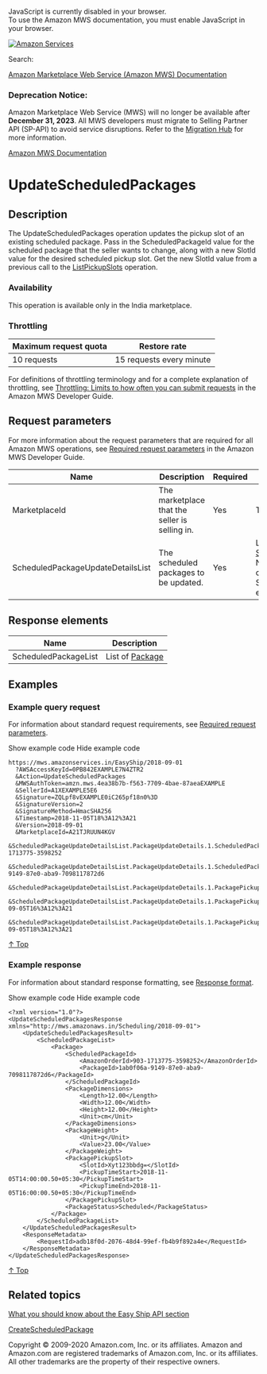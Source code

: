 <div id="MWSDX_noscript">

JavaScript is currently disabled in your browser.  
To use the Amazon MWS documentation, you must enable JavaScript in your
browser.

</div>

<div id="MWSDX_divtop">

[![Amazon
Services](https://images-na.ssl-images-amazon.com/images/G/08/mwsportal/fr_FR/amazonservices.gif "Amazon Services")](http://services.amazon.fr)

<div id="MWSDX_search">

<span id="MWSDX_searchlbl">Search:</span>

</div>

  
<span id="MWSDX_titlebar">[Amazon Marketplace Web Service (Amazon MWS)
Documentation](https://developer.amazonservices.fr/gp/mws/docs.html)</span>
<span id="MWSDX_dep_notice"></span>

### Deprecation Notice:

Amazon Marketplace Web Service (MWS) will no longer be available after
**December 31, 2023**. All MWS developers must migrate to Selling
Partner API (SP-API) to avoid service disruptions. Refer to the
[Migration
Hub](https://developer-docs.amazon.com/sp-api/page/migration-hub) for
more information.

</div>

<div id="MWSDX_divbottom">

<div id="MWSDX_divleft">

<div id="MWSDX_toc">

</div>

</div>

<div id="MWSDX_divright">

<div id="MWSDX_content">

<span id="MWSDX_breadcrumbs">[Amazon MWS
Documentation](https://developer.amazonservices.fr/gp/mws/docs.html)</span>

<div id="EasyShip_UpdateScheduledPackages" class="nested0">

# UpdateScheduledPackages

<div class="body">

</div>

<div id="Description" class="topic concept nested1">

## Description

<div class="body conbody">

The <span class="keyword apiname">UpdateScheduledPackages</span>
operation updates the pickup slot of an existing scheduled package. Pass
in the <span class="keyword parmname">ScheduledPackageId</span> value
for the scheduled package that the seller wants to change, along with a
new <span class="keyword parmname">SlotId</span> value for the desired
scheduled pickup slot. Get the new <span
class="keyword parmname">SlotId</span> value from a previous call to the
<a href="EasyShip_ListPickupSlots.md" class="xref">ListPickupSlots</a>
operation.

<div class="section">

### Availability

This operation is available only in the India marketplace.

</div>

<div class="section">

### Throttling

<div class="p">

<div class="tablenoborder">

| Maximum request quota | Restore rate             |
|-----------------------|--------------------------|
| 10 requests           | 15 requests every minute |

</div>

<span class="ph">For definitions of throttling terminology and for a
complete explanation of throttling, see
<a href="../dev_guide/DG_Throttling.md" class="xref">Throttling: Limits to how often you can submit requests</a>
in the <span class="ph">Amazon MWS Developer Guide</span>.</span>

</div>

</div>

</div>

</div>

<div id="RequestParameters" class="topic reference nested1">

## Request parameters

<div class="body refbody">

<div class="section">

<span class="ph">For more information about the request parameters that
are required for all <span class="ph">Amazon MWS</span> operations, see
<span
class="ph"><a href="../dev_guide/DG_RequiredRequestParameters.md" class="xref">Required request parameters</a></span>
in the <span class="ph">Amazon MWS Developer Guide</span>.</span>

<div class="tablenoborder">

<table id="RequestParameters__RequestParametersTable" class="table" data-cellpadding="4" data-cellspacing="0" data-summary="" data-frame="border" data-border="1" data-rules="all">
<colgroup>
<col style="width: 25%" />
<col style="width: 25%" />
<col style="width: 25%" />
<col style="width: 25%" />
</colgroup>
<thead class="thead" data-align="left">
<tr class="header row">
<th id="d20733e205" class="entry" data-valign="top" width="24.103831891223734%">Name</th>
<th id="d20733e208" class="entry" data-valign="top" width="32.88009888751545%">Description</th>
<th id="d20733e211" class="entry" data-valign="top" width="12.360939431396787%">Required</th>
<th id="d20733e214" class="entry" data-valign="top" width="30.655129789864027%">Values</th>
</tr>
</thead>
<tbody class="tbody">
<tr class="odd row">
<td class="entry" data-valign="top" width="24.103831891223734%" headers="d20733e205 "><span class="keyword parmname">MarketplaceId</span></td>
<td class="entry" data-valign="top" width="32.88009888751545%" headers="d20733e208 ">The marketplace that the seller is selling in.</td>
<td class="entry" data-valign="top" width="12.360939431396787%" headers="d20733e211 ">Yes</td>
<td class="entry" data-valign="top" width="30.655129789864027%" headers="d20733e214 "><span class="ph">Type: xs:string</span></td>
</tr>
<tr class="even row">
<td class="entry" data-valign="top" width="24.103831891223734%" headers="d20733e205 "><span class="keyword parmname">ScheduledPackageUpdateDetailsList</span></td>
<td class="entry" data-valign="top" width="32.88009888751545%" headers="d20733e208 ">The scheduled packages to be updated.</td>
<td class="entry" data-valign="top" width="12.360939431396787%" headers="d20733e211 ">Yes</td>
<td class="entry" data-valign="top" width="30.655129789864027%" headers="d20733e214 ">List of <a href="EasyShip_Datatypes.md#ScheduledPackageUpdateDetails" class="xref" title="Information for updating a package.">ScheduledPackageUpdateDetails</a>
<div class="note note">
<span class="notetitle">Note:</span> Currently you can specify only one <span class="keyword parmname">ScheduledPackageUpdateDetails</span> element.
</div></td>
</tr>
</tbody>
</table>

</div>

</div>

</div>

</div>

<div id="ResponseElements" class="topic reference nested1">

## Response elements

<div class="body refbody">

<div class="tablenoborder">

| Name                                                       | Description                                                                                                               |
|------------------------------------------------------------|---------------------------------------------------------------------------------------------------------------------------|
| <span class="keyword parmname">ScheduledPackageList</span> | List of <a href="EasyShip_Datatypes.md#Package" class="xref" title="Information about a scheduled package.">Package</a> |

</div>

</div>

</div>

<div id="Examples" class="topic reference nested1">

## Examples

<div class="body refbody">

<div class="section">

### Example query request

<span class="ph">For information about standard request requirements,
see
<a href="../dev_guide/DG_RequiredRequestParameters.md" class="xref">Required request parameters</a>.</span>

<span class="ph expander"> <span class="keyword parmname xshow">Show
example code</span> <span class="keyword parmname xhide">Hide example
code</span> </span>

<div class="sectiondiv content">

``` pre
https://mws.amazonservices.in/EasyShip/2018-09-01
  ?AWSAccessKeyId=0PB842EXAMPLE7N4ZTR2
  &Action=UpdateScheduledPackages
  &MWSAuthToken=amzn.mws.4ea38b7b-f563-7709-4bae-87aeaEXAMPLE
  &SellerId=A1XEXAMPLE5E6
  &Signature=ZQLpf8vEXAMPLE0iC265pf18n0%3D
  &SignatureVersion=2
  &SignatureMethod=HmacSHA256
  &Timestamp=2018-11-05T18%3A12%3A21
  &Version=2018-09-01
  &MarketplaceId=A21TJRUUN4KGV
  &ScheduledPackageUpdateDetailsList.PackageUpdateDetails.1.ScheduledPackageId.AmazonOrderId=903-1713775-3598252
  &ScheduledPackageUpdateDetailsList.PackageUpdateDetails.1.ScheduledPackageId.PackageId=1ab0f06a-9149-87e0-aba9-7098117872d6
  &ScheduledPackageUpdateDetailsList.PackageUpdateDetails.1.PackagePickupSlot.SlotId=Xyt123bbdg=
  &ScheduledPackageUpdateDetailsList.PackageUpdateDetails.1.PackagePickupSlot.PickupTimeStart=2018-09-05T16%3A12%3A21
  &ScheduledPackageUpdateDetailsList.PackageUpdateDetails.1.PackagePickupSlot.PickupTimeEnd=2018-09-05T18%3A12%3A21
```

<a href="#Examples" class="xref">↑ Top</a>

</div>

</div>

<div class="section">

### Example response

<span class="ph">For information about standard response formatting, see
<a href="../dev_guide/DG_ResponseFormat.md" class="xref">Response format</a>.</span>

<span class="ph expander"> <span class="keyword parmname xshow">Show
example code</span> <span class="keyword parmname xhide">Hide example
code</span> </span>

<div class="sectiondiv content">

``` pre
<?xml version="1.0"?>
<UpdateScheduledPackagesResponse xmlns="http://mws.amazonaws.in/Scheduling/2018-09-01">
    <UpdateScheduledPackagesResult>
        <ScheduledPackageList>
            <Package>
                <ScheduledPackageId>
                    <AmazonOrderId>903-1713775-3598252</AmazonOrderId>
                    <PackageId>1ab0f06a-9149-87e0-aba9-7098117872d6</PackageId>
                </ScheduledPackageId>
                <PackageDimensions>
                    <Length>12.00</Length>
                    <Width>12.00</Width>
                    <Height>12.00</Height>
                    <Unit>cm</Unit>
                </PackageDimensions>
                <PackageWeight>
                    <Unit>g</Unit>
                    <Value>23.00</Value>
                </PackageWeight>
                <PackagePickupSlot>
                    <SlotId>Xyt123bbdg=</SlotId>
                    <PickupTimeStart>2018-11-05T14:00:00.50+05:30</PickupTimeStart>
                    <PickupTimeEnd>2018-11-05T16:00:00.50+05:30</PickupTimeEnd>
                </PackagePickupSlot>
                <PackageStatus>Scheduled</PackageStatus>
            </Package>
        </ScheduledPackageList>
    </UpdateScheduledPackagesResult>
    <ResponseMetadata>
        <RequestId>adb18f0d-2076-48d4-99ef-fb4b9f892a4e</RequestId>
    </ResponseMetadata>
</UpdateScheduledPackagesResponse>
```

<a href="#Examples" class="xref">↑ Top</a>

</div>

</div>

</div>

</div>

<div id="RelatedTopics" class="topic nested1">

## Related topics

<div class="body">

<a href="EasyShip_Overview.md" class="xref">What you should know about the Easy Ship API section</a>

<a href="EasyShip_CreateScheduledPackage.md" class="xref">CreateScheduledPackage</a>

</div>

</div>

</div>

<div id="MWSDX_footer">

Copyright © 2009-2020 Amazon.com, Inc. or its affiliates. Amazon and
Amazon.com are registered trademarks of Amazon.com, Inc. or its
affiliates. All other trademarks are the property of their respective
owners.

</div>

</div>

</div>

<div style="clear: both;">

</div>

</div>
